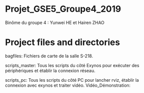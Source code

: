 # Projet_GSE5_Groupe4_2019
Binôme du groupe 4 : Yunwei HE et Hairen ZHAO

# Project files and directories

bagfiles:       Fichiers de carte de la salle S-218.

scripts_master: Tous les scripts du côté Exynos pour exécuter des périphériques et établir la connexion réseau.

scripts_pc:     Tous les scripts du côté PC pour lancher rviz, établir la connexion avec exynos et traiter vidéo.
Vidéo_Démonstration: 
                

